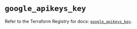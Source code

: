 # `google_apikeys_key`

Refer to the Terraform Registry for docs: [`google_apikeys_key`](https://registry.terraform.io/providers/hashicorp/google/6.26.0/docs/resources/apikeys_key).
